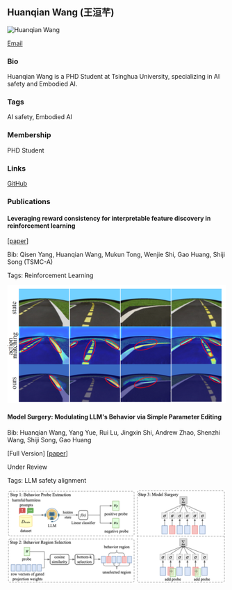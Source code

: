 ## Huanqian Wang (王洹芊)
![Huanqian Wang](./assets/avatar.jpg)

<a href="wang-hq23@mails.tsinghua.edu.cn">Email</a>

### Bio

Huanqian Wang is a PHD Student at Tsinghua University, specializing in AI safety and Embodied AI.

### Tags
AI safety, Embodied AI

### Membership
PHD Student

### Links

<a href="https://github.com/lucywang720">GitHub</a>


### Publications

#### Leveraging reward consistency for interpretable feature discovery in reinforcement learning
[<a href="https://arxiv.org/pdf/2309.01458">paper</a>]

Bib: Qisen Yang, Huanqian Wang, Mukun Tong, Wenjie Shi, Gao Huang, Shiji Song (TSMC-A)

Tags: Reinforcement Learning

![RLinRL](./assets/RLinRL.png)

#### Model Surgery: Modulating LLM's Behavior via Simple Parameter Editing

Bib: Huanqian Wang, Yang Yue, Rui Lu, Jingxin Shi, Andrew Zhao, Shenzhi Wang, Shiji Song, Gao Huang

[Full Version] [<a href="https://arxiv.org/abs/2407.08770">paper</a>]

Under Review

Tags: LLM safety alignment

![ModelSurgery](./assets/surgery.png)